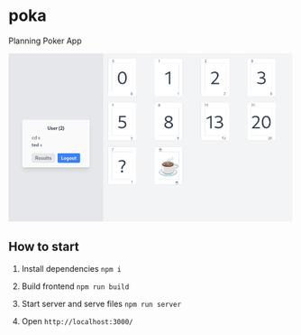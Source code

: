 # poka

Planning Poker App

![This is an image](.github/example.png)

## How to start

1.  Install dependencies `npm i`

2.  Build frontend `npm run build`

3.  Start server and serve files `npm run server`

4.  Open `http://localhost:3000/`
